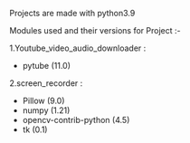 Projects are made with python3.9 

Modules used and their versions for Project :-

1.Youtube_video_audio_downloader :
- pytube                (11.0)

2.screen_recorder :
- Pillow                 (9.0)
- numpy                  (1.21)
- opencv-contrib-python  (4.5)
- tk                     (0.1)
